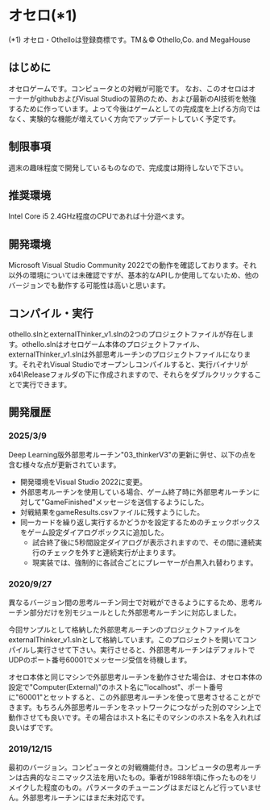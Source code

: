 # オセロ(*1)

(*1) オセロ・Othelloは登録商標です。TM＆© Othello,Co. and MegaHouse

## はじめに
オセロゲームです。コンピュータとの対戦が可能です。
なお、このオセロはオーナーがgithubおよびVisual Studioの習熟のため、および最新のAI技術を勉強するために作っています。よって今後はゲームとしての完成度を上げる方向ではなく、実験的な機能が増えていく方向でアップデートしていく予定です。

## 制限事項
週末の趣味程度で開発しているものなので、完成度は期待しないで下さい。

## 推奨環境
Intel Core i5 2.4GHz程度のCPUであれば十分遊べます。

## 開発環境
Microsoft Visual Studio Community 2022での動作を確認しております。それ以外の環境については未確認ですが、基本的なAPIしか使用してないため、他のバージョンでも動作する可能性は高いと思います。

## コンパイル・実行
othello.slnとexternalThinker_v1.slnの2つのプロジェクトファイルが存在します。othello.slnはオセロゲーム本体のプロジェクトファイル、externalThinker_v1.slnは外部思考ルーチンのプロジェクトファイルになります。それぞれVisual Studioでオープンしコンパイルすると、実行バイナリがx64\Releaseフォルダの下に作成されますので、それらをダブルクリックすることで実行できます。

## 開発履歴
### 2025/3/9
Deep Learning版外部思考ルーチン"03_thinkerV3"の更新に併せ、以下の点を含む様々な点が更新されています。
* 開発環境をVisual Studio 2022に変更。
* 外部思考ルーチンを使用している場合、ゲーム終了時に外部思考ルーチンに対して"GameFinished"メッセージを送信するようにした。
* 対戦結果をgameResults.csvファイルに残すようにした。
* 同一カードを繰り返し実行するかどうかを設定するためのチェックボックスをゲーム設定ダイアログボックスに追加した。
  * 試合終了後に5秒間設定ダイアログが表示されますので、その間に連続実行のチェックを外すと連続実行が止まります。
  * 現実装では、強制的に各試合ごとにプレーヤーが白黒入れ替わります。
### 2020/9/27
異なるバージョン間の思考ルーチン同士で対戦ができるようにするため、思考ルーチン部分だけを別モジュールとした外部思考ルーチンに対応しました。

今回サンプルとして格納した外部思考ルーチンのプロジェクトファイルをexternalThinker_v1.slnとして格納しています。このプロジェクトを開いてコンパイルし実行させて下さい。実行させると、外部思考ルーチンはデフォルトでUDPのポート番号60001でメッセージ受信を待機します。

オセロ本体と同じマシンで外部思考ルーチンを動作させた場合は、オセロ本体の設定で"Computer(External)"のホスト名に"localhost"、ポート番号に"60001"とセットすると、この外部思考ルーチンを使って思考させることができます。もちろん外部思考ルーチンをネットワークにつながった別のマシン上で動作させても良いです。その場合はホスト名にそのマシンのホスト名を入れれば良いはずです。
### 2019/12/15
最初のバージョン。コンピュータとの対戦機能付き。コンピュータの思考ルーチンは古典的なミニマックス法を用いたもの。筆者が1988年頃に作ったものをリメイクした程度のもの。パラメータのチューニングはまだほとんど行っていません。外部思考ルーチンにはまだ未対応です。
